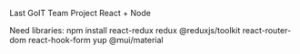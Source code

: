 Last GoIT Team Project React + Node

Need libraries:
npm install react-redux redux @reduxjs/toolkit react-router-dom react-hook-form yup @mui/material